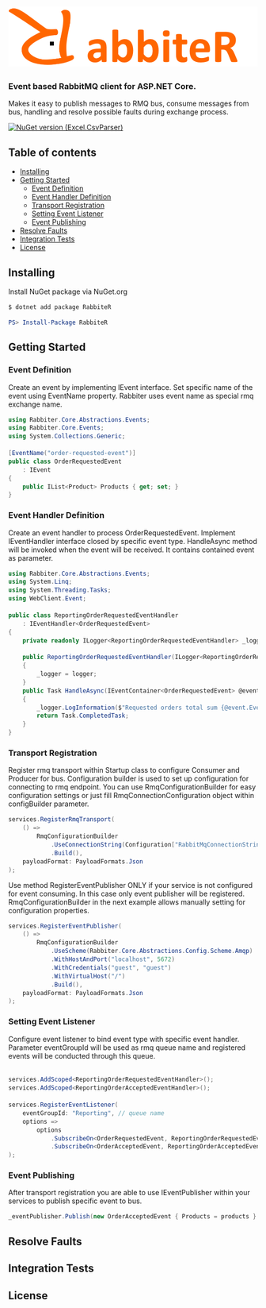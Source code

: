 # ![logo](docs/assets/logo-sm.png)
### Event based RabbitMQ client for ASP.NET Core.
Makes it easy to publish messages to RMQ bus, consume messages from bus, handling and resolve possible faults during exchange process.

[![NuGet version (Excel.CsvParser)](https://img.shields.io/nuget/v/RabbiteR?style=flat-square&color=blue)](https://www.nuget.org/packages/RabbiteR/0.5.0)
## Table of contents
- [Installing](#installing)
- [Getting Started](#getting-started)
    - [Event Definition](#event-definition)
    - [Event Handler Definition](#event-handler-definition)
    - [Transport Registration](#transport-registration)
    - [Setting Event Listener](#setting-event-listener)
    - [Event Publishing](#event-publishing)
- [Resolve Faults](#resolve-faults)
- [Integration Tests](#integration-tests)
- [License](#license)

## Installing
Install NuGet package via NuGet.org

```sh
$ dotnet add package RabbiteR
```
```powershell
PS> Install-Package RabbiteR
```
## Getting Started
### Event Definition

Create an event by implementing IEvent interface.
Set specific name of the event using EventName property.
Rabbiter uses event name as special rmq exchange name.

```csharp
using Rabbiter.Core.Abstractions.Events;
using Rabbiter.Core.Events;
using System.Collections.Generic;

[EventName("order-requested-event")]
public class OrderRequestedEvent
    : IEvent
{
    public IList<Product> Products { get; set; }
}

```
### Event Handler Definition

Create an event handler to process OrderRequestedEvent. 
Implement IEventHandler interface closed by specific event type.
HandleAsync method will be invoked when the event will be received.
It contains contained event as parameter.

```csharp
using Rabbiter.Core.Abstractions.Events;
using System.Linq;
using System.Threading.Tasks;
using WebClient.Event;

public class ReportingOrderRequestedEventHandler
    : IEventHandler<OrderRequestedEvent>
{
    private readonly ILogger<ReportingOrderRequestedEventHandler> _logger;

    public ReportingOrderRequestedEventHandler(ILogger<ReportingOrderRequestedEventHandler> logger)
    {
        _logger = logger;
    }
    public Task HandleAsync(IEventContainer<OrderRequestedEvent> @event)
    {
        _logger.LogInformation($"Requested orders total sum {@event.Event.Products.Sum(p => p.UnitPrice)}$");
        return Task.CompletedTask;
    }
}

```

### Transport Registration
Register rmq transport within Startup class to configure Consumer and Producer for bus.
Configuration builder is used to set up configuration for connecting to rmq endpoint.
You can use RmqConfigurationBuilder for easy configuration settings or just fill RmqConnectionConfiguration object within configBuilder parameter.  

```csharp
services.RegisterRmqTransport(
    () =>
        RmqConfigurationBuilder
            .UseConnectionString(Configuration["RabbitMqConnectionString"])
            .Build(),
    payloadFormat: PayloadFormats.Json
);

```
Use method RegisterEventPublisher ONLY if your service is not configured for event consuming.
In this case only event publisher will be registered.
RmqConfigurationBuilder in the next example allows manually setting for configuration properties.

```csharp
services.RegisterEventPublisher(
    () =>
        RmqConfigurationBuilder
            .UseScheme(Rabbiter.Core.Abstractions.Config.Scheme.Amqp)
            .WithHostAndPort("localhost", 5672)
            .WithCredentials("guest", "guest")
            .WithVirtualHost("/")
            .Build(),
    payloadFormat: PayloadFormats.Json
);

```

### Setting Event Listener

Configure event listener to bind event type with specific event handler.
Parameter eventGroupId will be used as rmq queue name and registered events will be conducted through this queue.

```csharp

services.AddScoped<ReportingOrderRequestedEventHandler>();
services.AddScoped<ReportingOrderAcceptedEventHandler>();

services.RegisterEventListener(
    eventGroupId: "Reporting", // queue name
    options =>
        options
            .SubscribeOn<OrderRequestedEvent, ReportingOrderRequestedEventHandler>()
            .SubscribeOn<OrderAcceptedEvent, ReportingOrderAcceptedEventHandler>()
);

```

### Event Publishing

After transport registration you are able to use IEventPublisher within your services to publish specific event to bus.
```csharp
_eventPublisher.Publish(new OrderAcceptedEvent { Products = products }
```

## Resolve Faults

## Integration Tests

## License
